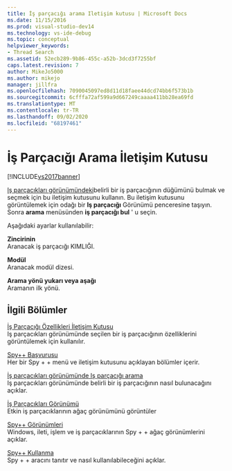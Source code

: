 ```yaml
---
title: İş parçacığı arama Iletişim kutusu | Microsoft Docs
ms.date: 11/15/2016
ms.prod: visual-studio-dev14
ms.technology: vs-ide-debug
ms.topic: conceptual
helpviewer_keywords:
- Thread Search
ms.assetid: 52ecb289-9b86-455c-a52b-3dcd3f7255bf
caps.latest.revision: 7
author: MikeJo5000
ms.author: mikejo
manager: jillfra
ms.openlocfilehash: 7090045097ed8d11d18faee44dcd74bb6f573b1b
ms.sourcegitcommit: 6cfffa72af599a9d667249caaaa411bb28ea69fd
ms.translationtype: MT
ms.contentlocale: tr-TR
ms.lasthandoff: 09/02/2020
ms.locfileid: "68197461"
---
```

# <a name="thread-search-dialog-box"></a>İş Parçacığı Arama İletişim Kutusu
[!INCLUDE[vs2017banner](../includes/vs2017banner.md)]

[Iş parçacıkları görünümündeki](../debugger/threads-view.md)belirli bir iş parçacığının düğümünü bulmak ve seçmek için bu iletişim kutusunu kullanın. Bu iletişim kutusunu görüntülemek için odağı bir **Iş parçacığı** Görünümü penceresine taşıyın. Sonra **arama** menüsünden **iş parçacığı bul** ' u seçin.  
  
 Aşağıdaki ayarlar kullanılabilir:  
  
 **Zincirinin**  
 Aranacak iş parçacığı KIMLIĞI.  
  
 **Modül**  
 Aranacak modül dizesi.  
  
 **Arama yönü yukarı veya aşağı**  
 Aramanın ilk yönü.  
  
## <a name="related-sections"></a>İlgili Bölümler  
 [İş Parçacığı Özellikleri İletişim Kutusu](../debugger/thread-properties-dialog-box.md)  
 Iş parçacıkları görünümünde seçilen bir iş parçacığının özelliklerini görüntülemek için kullanılır.  
  
 [Spy++ Başvurusu](../debugger/spy-increment-reference.md)  
 Her bir Spy + + menü ve iletişim kutusunu açıklayan bölümler içerir.  
  
 [İş parçacıkları görünümünde Iş parçacığı arama](../debugger/how-to-search-for-a-thread-in-threads-view.md)  
 Iş parçacıkları görünümünde belirli bir iş parçacığının nasıl bulunacağını açıklar.  
  
 [İş Parçacıkları Görünümü](../debugger/threads-view.md)  
 Etkin iş parçacıklarının ağaç görünümünü görüntüler  
  
 [Spy++ Görünümleri](../debugger/spy-increment-views.md)  
 Windows, ileti, işlem ve iş parçacıklarının Spy + + ağaç görünümlerini açıklar.  
  
 [Spy++ Kullanma](../debugger/using-spy-increment.md)  
 Spy + + aracını tanıtır ve nasıl kullanılabileceğini açıklar.
